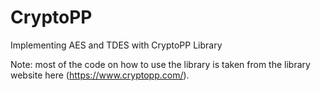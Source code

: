 # CryptoPP
Implementing AES and TDES with CryptoPP Library

Note: most of the code on how to use the library is taken from the library website here (https://www.cryptopp.com/).
